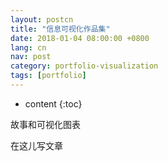 ```yaml
---
layout: postcn
title: "信息可视化作品集"
date: 2018-01-04 08:00:00 +0800
lang: cn
nav: post
category: portfolio-visualization
tags: [portfolio]
---
```


* content
{:toc}

故事和可视化图表
<!-- more -->
在这儿写文章
